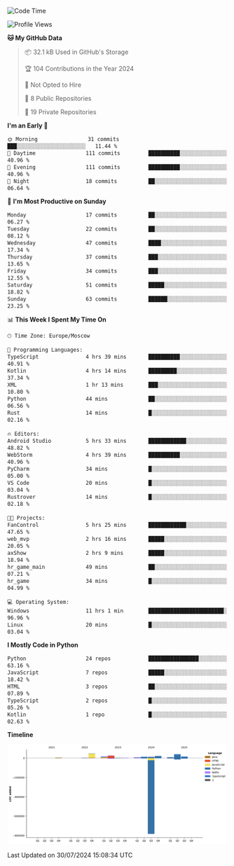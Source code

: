 <!--START_SECTION:waka-->
![Code Time](http://img.shields.io/badge/Code%20Time-428%20hrs%2024%20mins-blue)

![Profile Views](http://img.shields.io/badge/Profile%20Views-1-blue)

**🐱 My GitHub Data** 

> 📦 32.1 kB Used in GitHub's Storage 
 > 
> 🏆 104 Contributions in the Year 2024
 > 
> 🚫 Not Opted to Hire
 > 
> 📜 8 Public Repositories 
 > 
> 🔑 19 Private Repositories 
 > 
**I'm an Early 🐤** 

```text
🌞 Morning                31 commits          ███░░░░░░░░░░░░░░░░░░░░░░   11.44 % 
🌆 Daytime                111 commits         ██████████░░░░░░░░░░░░░░░   40.96 % 
🌃 Evening                111 commits         ██████████░░░░░░░░░░░░░░░   40.96 % 
🌙 Night                  18 commits          ██░░░░░░░░░░░░░░░░░░░░░░░   06.64 % 
```
📅 **I'm Most Productive on Sunday** 

```text
Monday                   17 commits          ██░░░░░░░░░░░░░░░░░░░░░░░   06.27 % 
Tuesday                  22 commits          ██░░░░░░░░░░░░░░░░░░░░░░░   08.12 % 
Wednesday                47 commits          ████░░░░░░░░░░░░░░░░░░░░░   17.34 % 
Thursday                 37 commits          ███░░░░░░░░░░░░░░░░░░░░░░   13.65 % 
Friday                   34 commits          ███░░░░░░░░░░░░░░░░░░░░░░   12.55 % 
Saturday                 51 commits          █████░░░░░░░░░░░░░░░░░░░░   18.82 % 
Sunday                   63 commits          ██████░░░░░░░░░░░░░░░░░░░   23.25 % 
```


📊 **This Week I Spent My Time On** 

```text
🕑︎ Time Zone: Europe/Moscow

💬 Programming Languages: 
TypeScript               4 hrs 39 mins       ██████████░░░░░░░░░░░░░░░   40.91 % 
Kotlin                   4 hrs 14 mins       █████████░░░░░░░░░░░░░░░░   37.34 % 
XML                      1 hr 13 mins        ███░░░░░░░░░░░░░░░░░░░░░░   10.80 % 
Python                   44 mins             ██░░░░░░░░░░░░░░░░░░░░░░░   06.56 % 
Rust                     14 mins             █░░░░░░░░░░░░░░░░░░░░░░░░   02.16 % 

🔥 Editors: 
Android Studio           5 hrs 33 mins       ████████████░░░░░░░░░░░░░   48.82 % 
WebStorm                 4 hrs 39 mins       ██████████░░░░░░░░░░░░░░░   40.96 % 
PyCharm                  34 mins             █░░░░░░░░░░░░░░░░░░░░░░░░   05.00 % 
VS Code                  20 mins             █░░░░░░░░░░░░░░░░░░░░░░░░   03.04 % 
Rustrover                14 mins             █░░░░░░░░░░░░░░░░░░░░░░░░   02.18 % 

🐱‍💻 Projects: 
FanControl               5 hrs 25 mins       ████████████░░░░░░░░░░░░░   47.65 % 
web_mvp                  2 hrs 16 mins       █████░░░░░░░░░░░░░░░░░░░░   20.05 % 
axShow                   2 hrs 9 mins        █████░░░░░░░░░░░░░░░░░░░░   18.94 % 
hr_game_main             49 mins             ██░░░░░░░░░░░░░░░░░░░░░░░   07.21 % 
hr_game                  34 mins             █░░░░░░░░░░░░░░░░░░░░░░░░   04.99 % 

💻 Operating System: 
Windows                  11 hrs 1 min        ████████████████████████░   96.96 % 
Linux                    20 mins             █░░░░░░░░░░░░░░░░░░░░░░░░   03.04 % 
```

**I Mostly Code in Python** 

```text
Python                   24 repos            ████████████████░░░░░░░░░   63.16 % 
JavaScript               7 repos             █████░░░░░░░░░░░░░░░░░░░░   18.42 % 
HTML                     3 repos             ██░░░░░░░░░░░░░░░░░░░░░░░   07.89 % 
TypeScript               2 repos             █░░░░░░░░░░░░░░░░░░░░░░░░   05.26 % 
Kotlin                   1 repo              █░░░░░░░░░░░░░░░░░░░░░░░░   02.63 % 
```



**Timeline**

![Lines of Code chart](https://raw.githubusercontent.com/adlemx/adlemx/main/assets/bar_graph.png)


 Last Updated on 30/07/2024 15:08:34 UTC
<!--END_SECTION:waka-->
